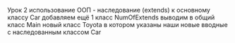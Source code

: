 Урок 2 использование ООП - наследование (extends)
к основному классу Car добавляем ещё 1 класс NumOfExtends
выводим в общий класс Main новый класс Toyota в котором указаны наши новые вводные с наследованным классом Car
